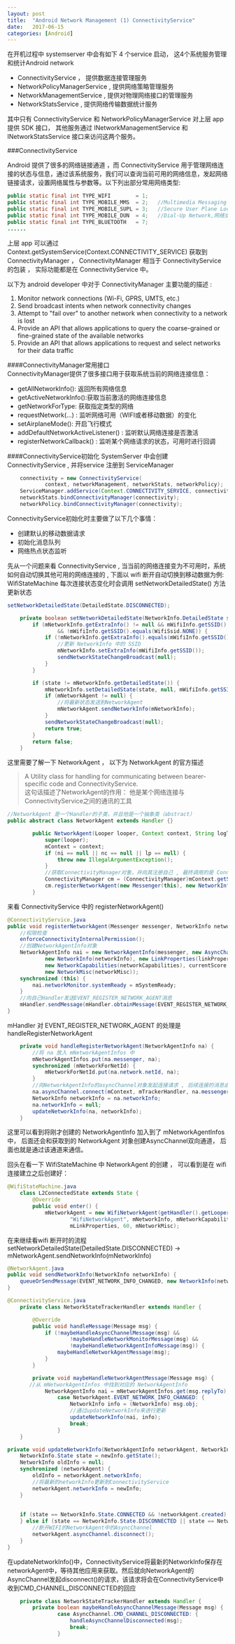 ```yaml
---
layout: post
title:  "Android Network Management (1) ConnectivityService" 
date:   2017-06-15
categories: [Android]
---
```

在开机过程中 systemserver 中会有如下 4 个service 启动， 这4个系统服务管理和统计Android network     

* ConnectivityService ， 提供数据连接管理服务    
* NetworkPolicyManagerService , 提供网络策略管理服务     
* NetworkManagementService , 提供对物理网络接口的管理服务      
* NetworkStatsService , 提供网络传输数据统计服务      

其中只有 ConnectivityService 和 NetworkPolicyManagerService 对上层 app 提供 SDK 接口， 其他服务通过 INetworkManagementService 和 INetworkStatsService 接口来访问这两个服务。   

###ConnectivityService   

Android 提供了很多的网络链接通道 ，而 ConnectivityService 用于管理网络连接的状态与信息，通过该系统服务，我们可以查询当前可用的网络信息，发起网络链接请求，设置网络属性与参数等。以下列出部分常用网络类型:   

```java
public static final int TYPE_WIFI        = 1;
public static final int TYPE_MOBILE_MMS  = 2;	//Multimedia Messaging Service,表示网络可以通过MMSC发送MMS（彩信）
public static final int TYPE_MOBILE_SUPL = 3;	//Secure User Plane Location,网络可以使用基站进行辅助GPS定位
public static final int TYPE_MOBILE_DUN  = 4;	//Dial-Up Network,网络支持拨号的方式接入
public static final int TYPE_BLUETOOTH   = 7;
......
```

上层 app 可以通过 Context.getSystemService(Context.CONNECTIVITY_SERVICE) 获取到 ConnectivityManager ， ConnectivityManager 相当于 ConnectivityService 的包装 ， 实际功能都是在 ConnectivityService 中。    

以下为 android developer 中对于 ConnectivityManager 主要功能的描述 :   
  
1. Monitor network connections (Wi-Fi, GPRS, UMTS, etc.)    
2. Send broadcast intents when network connectivity changes    
3. Attempt to "fail over" to another network when connectivity to a network is lost    
4. Provide an API that allows applications to query the coarse-grained or fine-grained state of the available networks    
5. Provide an API that allows applications to request and select networks for their data traffic     

####ConnectivityManager常用接口   
ConnectivityManager提供了很多接口用于获取系统当前的网络连接信息：    

* getAllNetworkInfo(): 返回所有网络信息     
* getActiveNetworkInfo():获取当前激活的网络连接信息    
* getNetworkForType: 获取指定类型的网络    
* requestNetwork(...) : 监听网络可用（WIFI或者移动数据）的变化    
* setAirplaneMode(): 开启飞行模式    
* addDefaultNetworkActiveListener() : 监听默认网络连接是否激活   
* registerNetworkCallback() : 监听某个网络请求的状态，可用时进行回调

####ConnectivityService初始化
SystemServer 中会创建 ConnectivityService , 并将service 注册到 ServiceManager      

```java
	connectivity = new ConnectivityService(
			context, networkManagement, networkStats, networkPolicy);
	ServiceManager.addService(Context.CONNECTIVITY_SERVICE, connectivity);
	networkStats.bindConnectivityManager(connectivity);
	networkPolicy.bindConnectivityManager(connectivity);
```
ConnectivityService初始化时主要做了以下几个事情：

* 创建默认的移动数据请求     
* 初始化消息队列     
* 网络热点状态监听     

先从一个问题来看 ConnectivityService , 当当前的网络连接变为不可用时，系统如何自动切换其他可用的网络连接的 , 下面以 wifi 断开自动切换到移动数据为例:    
WifiStateMachine 每次连接状态变化时会调用 setNetworkDetailedState() 方法更新状态    

```java
setNetworkDetailedState(DetailedState.DISCONNECTED);

    private boolean setNetworkDetailedState(NetworkInfo.DetailedState state) {
        if (mNetworkInfo.getExtraInfo() != null && mWifiInfo.getSSID() != null
                && !mWifiInfo.getSSID().equals(WifiSsid.NONE)) {
            if (!mNetworkInfo.getExtraInfo().equals(mWifiInfo.getSSID())) {
                //更新 NetworkInfo 中的 SSID
                mNetworkInfo.setExtraInfo(mWifiInfo.getSSID());
                sendNetworkStateChangeBroadcast(null);
            }
        }

        if (state != mNetworkInfo.getDetailedState()) {
            mNetworkInfo.setDetailedState(state, null, mWifiInfo.getSSID());
            if (mNetworkAgent != null) {
                //将最新状态发送到NetworkAgent
                mNetworkAgent.sendNetworkInfo(mNetworkInfo);
            }
            sendNetworkStateChangeBroadcast(null);
            return true;
        }
        return false;
    }
```

这里需要了解一下 NetworkAgent ， 以下为 NetworkAgent 的官方描述    
> A Utility class for handling for communicating between bearer-specific code and ConnectivityService.    
这句话描述了NetworkAgent的作用： 他是某个网络连接与ConnectivityService之间的通讯的工具     

```java
//NetworkAgent 是一个Handler的子类，并且他是一个抽象类（abstract）
public abstract class NetworkAgent extends Handler {}

        public NetworkAgent(Looper looper, Context context, String logTag, NetworkInfo ni, NetworkCapabilities nc, LinkProperties lp, int score, NetworkMisc misc) {
            super(looper);
            mContext = context;
            if (ni == null || nc == null || lp == null) {
                throw new IllegalArgumentException();
            }
            //获取ConnectivityManager对象，并向其注册自己 , 最终调用的是 ConnectivityService 的 registerNetworkAgent() 方法
            ConnectivityManager cm = (ConnectivityManager)mContext.getSystemService( Context.CONNECTIVITY_SERVICE);
            cm.registerNetworkAgent(new Messenger(this), new NetworkInfo(ni), new LinkProperties(lp), new NetworkCapabilities(nc), score, misc);
        }
``` 

来看 ConnectivityService 中的 registerNetworkAgent()   

```java
@ConnectivityService.java 
public void registerNetworkAgent(Messenger messenger, NetworkInfo networkInfo, LinkProperties linkProperties, NetworkCapabilities networkCapabilities, int currentScore, NetworkMisc networkMisc) {  
    //权限检查  
    enforceConnectivityInternalPermission();  
    //创建NetworkAgentInfo对象  
    NetworkAgentInfo nai = new NetworkAgentInfo(messenger, new AsyncChannel(),  
            new NetworkInfo(networkInfo), new LinkProperties(linkProperties),  
            new NetworkCapabilities(networkCapabilities), currentScore, mContext, mTrackerHandler,  
            new NetworkMisc(networkMisc));  
    synchronized (this) {  
        nai.networkMonitor.systemReady = mSystemReady;  
    }  
    //向自己Handler发送EVENT_REGISTER_NETWORK_AGENT消息  
    mHandler.sendMessage(mHandler.obtainMessage(EVENT_REGISTER_NETWORK_AGENT, nai));  
}  
```
mHandler 对 EVENT_REGISTER_NETWORK_AGENT 的处理是 handleRegisterNetworkAgent  

```java
    private void handleRegisterNetworkAgent(NetworkAgentInfo na) {
        //将 na 放入 mNetworkAgentInfos 中
        mNetworkAgentInfos.put(na.messenger, na);
        synchronized (mNetworkForNetId) {
            mNetworkForNetId.put(na.network.netId, na);
        }
        //向NetworkAgentInfo的asyncChannel对象发起连接请求 , 后续连接的消息由 mTrackerHandler 来处理 
        na.asyncChannel.connect(mContext, mTrackerHandler, na.messenger);
        NetworkInfo networkInfo = na.networkInfo;
        na.networkInfo = null;
        updateNetworkInfo(na, networkInfo);
    }
```

这里可以看到将刚才创建的 NetworkAgentInfo 加入到了 mNetworkAgentInfos 中， 后面还会和获取到的 NetworkAgent 对象创建AsyncChannel双向通道， 后面也就是通过该通道来通信。 

回头在看一下 WifiStateMachine 中 NetworkAgent 的创建 ， 可以看到是在 wifi 连接建立之后创建好：    

```java
@WifiStateMachine.java
    class L2ConnectedState extends State {
        @Override
        public void enter() {
            mNetworkAgent = new WifiNetworkAgent(getHandler().getLooper(), mContext,
                    "WifiNetworkAgent", mNetworkInfo, mNetworkCapabilitiesFilter,
                    mLinkProperties, 60, mNetworkMisc); 
```

在来继续看wifi 断开时的流程  setNetworkDetailedState(DetailedState.DISCONNECTED)  ->   mNetworkAgent.sendNetworkInfo(mNetworkInfo)     

```java
@NetworkAgent.java 
public void sendNetworkInfo(NetworkInfo networkInfo) {  
    queueOrSendMessage(EVENT_NETWORK_INFO_CHANGED, new NetworkInfo(networkInfo));  
}
```

```java
@ConnectivityService.java  
    private class NetworkStateTrackerHandler extends Handler {

        @Override
        public void handleMessage(Message msg) {
            if (!maybeHandleAsyncChannelMessage(msg) &&
                    !maybeHandleNetworkMonitorMessage(msg) &&
                    !maybeHandleNetworkAgentInfoMessage(msg)) {
                maybeHandleNetworkAgentMessage(msg);
            }
        }

        private void maybeHandleNetworkAgentMessage(Message msg) {
	   //从 mNetworkAgentInfos 中找到对应的 NetworkAgentInfo 
            NetworkAgentInfo nai = mNetworkAgentInfos.get(msg.replyTo);
                case NetworkAgent.EVENT_NETWORK_INFO_CHANGED: {
                    NetworkInfo info = (NetworkInfo) msg.obj;
                    //通过updateNetworkInfo来进行更新  
                    updateNetworkInfo(nai, info);
                    break;
                }
    }
```

```java
private void updateNetworkInfo(NetworkAgentInfo networkAgent, NetworkInfo newInfo) {  
    NetworkInfo.State state = newInfo.getState();  
    NetworkInfo oldInfo = null;  
    synchronized (networkAgent) {  
        oldInfo = networkAgent.networkInfo;  
        //将最新的networkInfo更新到ConnectivityService  
        networkAgent.networkInfo = newInfo;  
    }  
  
  
    if (state == NetworkInfo.State.CONNECTED && !networkAgent.created) {  
    } else if (state == NetworkInfo.State.DISCONNECTED || state == NetworkInfo.State.SUSPENDED) {  
        //断开WIFI的NetworkAgent中的AsyncChannel  
        networkAgent.asyncChannel.disconnect();  
    }  
}
```   

在updateNetworkInfo()中，ConnectivityService将最新的NetworkInfo保存在networkAgent中，等待其他应用来获取。然后就向NetworkAgent的AsyncChannel发起disconnect()的请求，该请求将会在ConnectivityService中收到CMD_CHANNEL_DISCONNECTED的回应     

```java
    private class NetworkStateTrackerHandler extends Handler {
        private boolean maybeHandleAsyncChannelMessage(Message msg) {
                case AsyncChannel.CMD_CHANNEL_DISCONNECTED: {
                    handleAsyncChannelDisconnected(msg);
                    break;
                }
```







